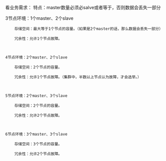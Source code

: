 看业务需求：
特点：master数量必须必salve或者等于，否则数据会丢失一部分

3节点环境：1个master、2个slave

        存储空间：最大等于1个节点的容量。（如果是2个master的话，那么数据会丢失一部分）

        冗余性：允许1个节点故障。



    4节点环境：2个master、2个slave

        存储空间：2个节点的容量。

        冗余性：允许1个节点故障。（集群中，半数以上节点认为故障，才会选举。）



    5节点环境：2个master、3个slave

        存储空间：2个节点的容量。

        冗余性：允许2个节点故障。



    6节点环境：3个master、3个slave

        存储空间：3个节点的容量。

        冗余性：允许2个节点故障。
